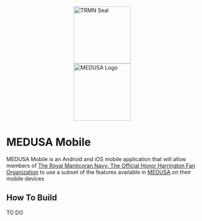 <div><img src="https://medusa.trmn.org/seals/RMN.png" alt="TRMN Seal" width="150px" height="150px" style="display: block; margin-left: auto; margin-right: auto;"> <img src="https://medusa.trmn.org/images/project-medusa.svg" alt="MEDUSA Logo" width="150px" height="150px" style="display: block; margin-left: auto; margin-right: auto;"></div>

MEDUSA Mobile
=============

MEDUSA Mobile is an Android and iOS mobile application that will allow members of [The Royal Manticoran Navy: The Official Honor Harrington Fan Organization](http://www.trmn.org) to use a subset of the features available in [MEDUSA](https://medusa.trmn.org) on their mobile devices

How To Build
------------
TO DO

